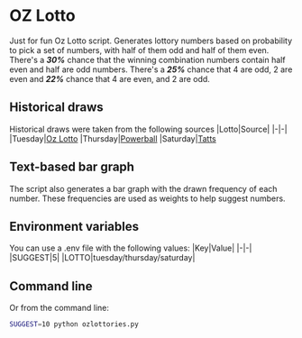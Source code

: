 # OZ Lotto
Just for fun Oz Lotto script. Generates lottory numbers based on probability to pick a set of numbers, with half of them odd and half of them even. There's a ***30%*** chance that the winning combination numbers contain half even and half are odd numbers. There's a ***25%*** chance that 4 are odd, 2 are even and ***22%*** chance that 4 are even, and 2 are odd.

## Historical draws
Historical draws were taken from the following sources
|Lotto|Source|
|-|-|
|Tuesday|[Oz Lotto](https://gnetwork.com.au/oz-lotto-results/)
|Thursday|[Powerball](https://gnetwork.com.au/powerball-results/)
|Saturday|[Tatts](https://gnetwork.com.au/lotto-results/)

## Text-based bar graph
The script also generates a bar graph with the drawn frequency of each number. These frequencies are used as weights to help suggest numbers.

## Environment variables
You can use a .env file with the following values:
|Key|Value|
|-|-|
|SUGGEST|5|
|LOTTO|tuesday/thursday/saturday|

## Command line
Or from the command line:
```bash
SUGGEST=10 python ozlottories.py
```